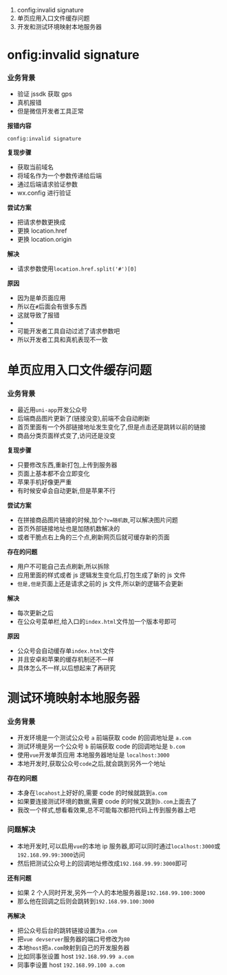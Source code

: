 1. config:invalid signature
2. 单页应用入口文件缓存问题
3. 开发和测试环境映射本地服务器

# onfig:invalid signature

### 业务背景

- 验证 jssdk 获取 gps
- 真机报错
- 但是微信开发者工具正常

**报错内容**

```
config:invalid signature
```

**复现步骤**

- 获取当前域名
- 将域名作为一个参数传递给后端
- 通过后端请求验证参数
- wx.config 进行验证

**尝试方案**

- 把请求参数更换成
- 更换 location.href
- 更换 location.origin

**解决**

- 请求参数使用`location.href.split('#')[0]`

**原因**

- 因为是单页面应用
- 所以在`#`后面会有很多东西
- 这就导致了报错
-
- 可能开发者工具自动过滤了请求参数吧
- 所以开发者工具和真机表现不一致

# 单页应用入口文件缓存问题

### 业务背景

- 最近用`uni-app`开发公众号
- 后端商品图片更新了(链接没变),前端不会自动刷新
- 首页里面有一个外部链接地址发生变化了,但是点击还是跳转以前的链接
- 商品分类页面样式变了,访问还是没变

**复现步骤**

- 只要修改东西,重新打包,上传到服务器
- 页面上基本都不会立即变化
- 苹果手机好像更严重
- 有时候安卓会自动更新,但是苹果不行

**尝试方案**

- 在拼接商品图片链接的时候,加个`?v=随机数`,可以解决图片问题
- 首页外部链接地址也是加随机数解决的
- 或者干脆点右上角的三个点,刷新网页后就可缓存新的页面

**存在的问题**

- 用户不可能自己去点刷新,所以拆除
- 应用里面的样式或者 js 逻辑发生变化后,打包生成了新的 js 文件
- `但是,但是`页面上还是请求之前的 js 文件,所以新的逻辑不会更新

**解决**

- 每次更新之后
- 在公众号菜单栏,给入口的`index.html`文件加一个版本号即可

**原因**

- 公众号会自动缓存单`index.html`文件
- 并且安卓和苹果的缓存机制还不一样
- 具体怎么不一样,以后想起来了再研究

# 测试环境映射本地服务器

### 业务背景

- 开发环境是一个测试公众号 `a` 前端获取 code 的回调地址是 `a.com`
- 测试环境是另一个公众号 `b` 前端获取 code 的回调地址是 `b.com`
- 使用`vue`开发单页应用 本地服务器地址是 `localhost:3000`
- 本地开发时,获取公众号`code`之后,就会跳到另外一个地址

**存在的问题**

- 本身在`locahost`上好好的,需要 code 的时候就跳到`a.com`
- 如果要连接测试环境的数据,需要 code 的时候又跳到`b.com`上面去了
- 我改一个样式,想看看效果,总不可能每次都把代码上传到服务器上吧

### 问题解决

- 本地开发时,可以启用`vue`的本地 ip 服务器,即可以同时通过`localhost:3000`或`192.168.99.99:3000`访问
- 然后把测试公众号上的回调地址修改成`192.168.99.99:3000`即可

**还有问题**

- 如果 2 个人同时开发,另外一个人的本地服务器是`192.168.99.100:3000`
- 那么他在回调之后则会跳转到`192.168.99.100:3000`

**再解决**

- 把公众号后台的跳转链接设置为`a.com`
- 把`vue devserver`服务器的端口号修改为`80`
- 本地`host`把`a.com`映射到自己的开发服务器
- 比如同事张设置 host `192.168.99.99 a.com`
- 同事李设置 host `192.168.99.100 a.com`
